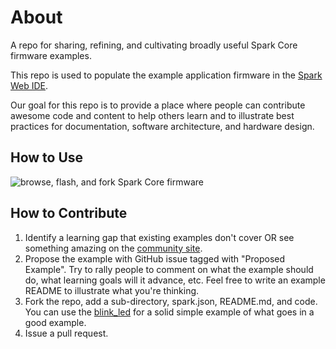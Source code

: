 About
=====

A repo for sharing, refining, and cultivating broadly useful Spark Core firmware examples.

This repo is used to populate the example application firmware in the [Spark Web IDE](https://www.spark.io/build).

Our goal for this repo is to provide a place where people can contribute awesome code and content to help others learn and to illustrate best practices for documentation, software architecture, and hardware design.

How to Use
----------

![browse, flash, and fork Spark Core firmware](http://s3.amazonaws.com/spark-website/forkable_firmware_screenshot.png)

How to Contribute
-----------------

1. Identify a learning gap that existing examples don't cover OR see something amazing on the [community site](community.spark.io).
1. Propose the example with GitHub issue tagged with "Proposed Example". Try to rally people to comment on what the example should do, what learning goals will it advance, etc. Feel free to write an example README to illustrate what you're thinking.
2. Fork the repo, add a sub-directory, spark.json, README.md, and code. 
You can use the [blink_led](/led_blink) for a solid simple example of what goes in a good example.
3. Issue a pull request.
